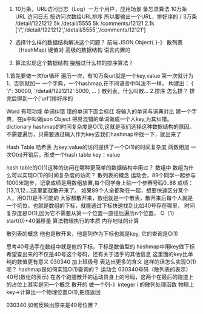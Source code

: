 1. 10万条，URL访问日志（Log）一万个用户，应用场景
备忘录算法
10万条URL 访问日志 按访问次数给URL排序
所以要输出一个URL，排好序的
/ 3万条
/detail/1221212 5k
/detail/5555 5k
/comments/12121 2.1k
['/','/detail/1221212','/detail/5555','/comments/12121']

1. 选择什么样的数据结构解决这个问题？
前端 JSON Object{ }-》 散列表（HashMap)  键值对 高级的数据结构 语言内置的
2. 算法实现这个数据结构
接触过什么样的排序算法？

1.首先要做一次for循环 遍历一次，有10万条url就是一个key,value 第一次就计为1，否则就加一
一个字典，一个hashmap,在不同语言中叫法不一样。
构建出：
{
    '/': 30000,
    '/detail/1221212':5000,
    ...
}
散列表，什么叫散...
2.排序 怎么排？
排完后得到一个['url']排好序的

Word 有项功能 单词纠错
错的单词下面会标红
将输入的单词与词典对比
建一个字典，在js中叫做json Object
把易混错的单词做成一个人key,为其纠错。
dictionary hashmap的时间复杂度是O(1),这就是我们选择这种数据结构的原因。
不需要遍历，只需要通过输入作为key去我们hashmap中找一下，就出来了

Hash Table 哈希表
为key:value的访问提供了一个O(1)的时间复杂度
两数相加
一次O(n)开销后，形成一个hash table
key：value

hash table的O(1)这种的访问在哪种更简单的数据结构中用过？
数组中
数组为什么可以实现O(1)的时间复杂度的访问？
散列表的概念
运动会，89个同学一起参与1000米跑步，记录成绩是用数组放置,每个同学身上贴一个参赛号码0..88
成绩：[13,11,12...]这里面就散开来了。
如果89个人全都聚在一起，想要快速区分某个人，用O(1)是不可能的
大家都散开来，数组就是一个散表，散开来后每个人就是一个坑位，也就是数组的下标，就能通过下标快速找到比如40号存在哪里，
时间复杂度是O(1),因为它不需要从第一个位置一直往后遍历n个位置，
O（1）  start(0)+40偏移量 算法物理执行的本质
内存地址的计算

散列表的概念  他也是散开来，他是列作为下标也就是key,
它的查询是O(1)

思考40号选手在数组中就是他的下标，下标是数值型的
hashmap中用key做下标
希望查出来的不仅是40号这个号码，还有关于选手的其他信息 这里面的key比单纯的数值更有意义
030340 加上班级号 表达出更多的含义
这样的话怎么实现O(1)呢？
hashmap是如何实现O(1)查询的？
运动会 030340号码（散列表的表示）  40号(数组的表示)  在各个跑道散开的运动员身上的号码，这两个在最后的跑道上的占位上其实是同一个概念
散开的
做一个列-》integer i 的散列处理函数
物理上 key->计算出一个物理位置O(1),把值返回

030340 如何反映出原来是40号位置？